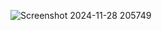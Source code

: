 ![Screenshot 2024-11-28 205749](https://github.com/user-attachments/assets/36657524-da73-4377-8ddb-d90ce67c659b)
